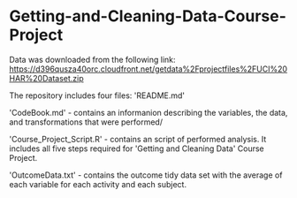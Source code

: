 # Getting-and-Cleaning-Data-Course-Project

Data was downloaded from the following link:
https://d396qusza40orc.cloudfront.net/getdata%2Fprojectfiles%2FUCI%20HAR%20Dataset.zip  

The repository includes four files:
'README.md'

'CodeBook.md' - contains an informanion describing the variables, the data, and transformations that were performed/

'Course_Project_Script.R' - contains an script of performed analysis. It includes all five steps required for 'Getting and Cleaning Data' Course Project.

'OutcomeData.txt' - contains the outcome tidy data set with the average of each variable for each activity and each subject.
